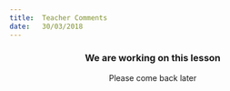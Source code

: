 ```yaml
---
title:  Teacher Comments
date:   30/03/2018
---
```


### <center>We are working on this lesson</center>
<center>Please come back later</center>